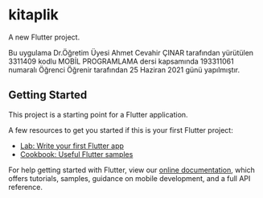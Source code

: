 # kitaplik

A new Flutter project.

Bu uygulama Dr.Öğretim Üyesi Ahmet Cevahir ÇINAR tarafından yürütülen 3311409 kodlu MOBİL PROGRAMLAMA dersi kapsamında 193311061 numaralı Öğrenci Öğrenir tarafından 25 Haziran 2021 günü yapılmıştır.

## Getting Started

This project is a starting point for a Flutter application.

A few resources to get you started if this is your first Flutter project:

- [Lab: Write your first Flutter app](https://flutter.dev/docs/get-started/codelab)
- [Cookbook: Useful Flutter samples](https://flutter.dev/docs/cookbook)

For help getting started with Flutter, view our
[online documentation](https://flutter.dev/docs), which offers tutorials,
samples, guidance on mobile development, and a full API reference.
